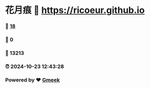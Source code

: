 # 花月痕 :link: https://ricoeur.github.io 
### :page_facing_up: [18](https://ricoeur.github.io/tag.html) 
### :speech_balloon: 0 
### :hibiscus: 13213 
### :alarm_clock: 2024-10-23 12:43:28 
### Powered by :heart: [Gmeek](https://github.com/Meekdai/Gmeek)
